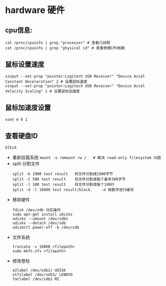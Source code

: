 # hardware 硬件
## cpu信息:
    cat /proc/cpuinfo | grep "processor" # 查看几线程
    cat /proc/cpuinfo | grep "physical id" # 查看物理CPU核数
## 鼠标设置速度
    xinput --set-prop "pointer:Logitech USB Receiver" "Device Accel Constant Deceleration" 2 # 设置鼠标速度
    xinput --set-prop "pointer:Logitech USB Receiver" "Device Accel Velocity Scaling" 1 # 设置鼠标加速度
## 鼠标加速度设置
    xset m 0 1
## 查看硬盘ID 
    blkid
* 重新挂载系统 `mount -o remount rw /   # 解决 read-only filesystem 问题`
* split 分割文件
    ```
    split -b 1900 test result   将文件分割成1900字节
    split -C 500 test result    将文件分割成每个最多500字节
    split -l 100 test result    将文件分割成每个100行
    split -d -l 10000 test result/block_    -d 用数字进行编号
    ```
* 移除硬件
    ```
    fdisk /dev/sdb 分区操作
    sudo apt-get install udisks
    udisks --umount /dev/sdb1
    udisks --detach /dev/sdb
    udiskctl power-off -b /dev/sdb
    ```
* 文件系统
    ```
    truncate -s 100KB <filepath>
    sudo mkfs.xfs <filepath>
    ```
* 修改卷标
    ```
    e2label /dev/sdb1/ UDISK
    ntfslabel /dev/sdb3/ LENOVO
    fatlabel /dev/sdb1 MI
    ```

